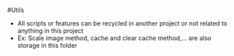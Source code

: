 #Utils
- All scripts or features can be recycled in another project or not related to anything in this project
- Ex: Scale image method, cache and clear cache method,... are also storage in this folder